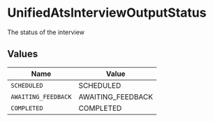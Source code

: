 # UnifiedAtsInterviewOutputStatus

The status of the interview


## Values

| Name                | Value               |
| ------------------- | ------------------- |
| `SCHEDULED`         | SCHEDULED           |
| `AWAITING_FEEDBACK` | AWAITING_FEEDBACK   |
| `COMPLETED`         | COMPLETED           |